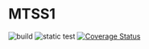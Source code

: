 # MTSS1

![build](https://github.com/elenam001/MTSS1/actions/workflows/build.yml/badge.svg?branch=main)
![static test](https://github.com/elenam001/MTSS1/actions/workflows/verify.yml/Static/badge.svg?branch=main)
[![Coverage Status](https://coveralls.io/repos/github/elenam001/MTSS1/badge.svg?branch=tests/RomanPrinter)](https://coveralls.io/github/elenam001/MTSS1)
